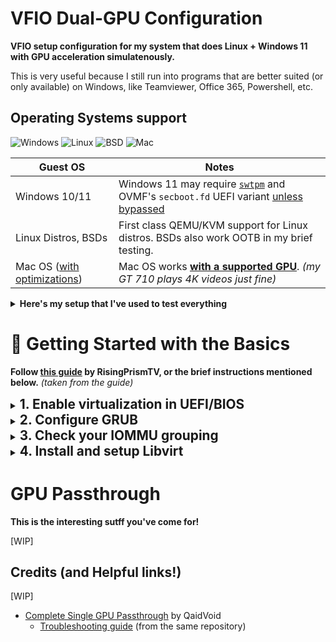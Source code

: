# VFIO Dual-GPU Configuration

**VFIO setup configuration for my system that does Linux + Windows 11 with GPU acceleration simulatenously.**

This is very useful because I still run into programs that are better suited (or only available) on Windows, like Teamviewer, Office 365, Powershell, etc.

## Operating Systems support

![Windows](https://img.shields.io/badge/Windows-blue?style=for-the-badge&logo=Windows-11&logoColor=white&color=0078D4)
![Linux](https://img.shields.io/badge/Linux-black?style=for-the-badge&logo=Linux&logoColor=white&color=2d2d2d)
![BSD](https://img.shields.io/badge/BSD-black?style=for-the-badge&logo=FreeBSD&logoColor=white&color=AB2B28)
![Mac](https://img.shields.io/badge/macOS-black?style=for-the-badge&logo=Apple&logoColor=black&color=white)

| **Guest OS**                                                              | **Notes**                                                                                                                                                                                             |
| ------------------------------------------------------------------------- | ----------------------------------------------------------------------------------------------------------------------------------------------------------------------------------------------------- |
| Windows 10/11                                                             | Windows 11 may require [`swtpm`](https://github.com/stefanberger/swtpm) and OVMF's `secboot.fd` UEFI variant [unless bypassed](https://www.tomshardware.com/how-to/bypass-windows-11-tpm-requirement) |
| Linux Distros, BSDs                                                       | First class QEMU/KVM support for Linux distros. BSDs also work OOTB in my brief testing.                                                                                                              |
| Mac OS ([with optimizations](https://github.com/sickcodes/osx-optimizer)) | Mac OS works [**with a supported GPU**](https://dortania.github.io/GPU-Buyers-Guide/). _(my GT 710 plays 4K videos just fine)_                                                                        |

<details>
<summary><b>Here's my setup that I've used to test everything</b></summary>

| **Category**    | **Hardware**                          | **Notes**                                                                                 |
| --------------- | ------------------------------------- | ----------------------------------------------------------------------------------------- |
| **CPU**         | AMD Ryzen 9 3900X                     |                                                                                           |
| **Motherboard** | Gigabyte Aorus X570 Elite WiFi        | _I bought this board, since Gigabyte usually has good IOMMU isolation_                    |
| **GPUs**        | 2 x NVIDIA GT 710 - (Asus & Gigabyte) | _(yes they are from the pandemic times)_                                                  |
| **Host OS**     | Fedora 37 w/ KDE Plasma               | This setup is also tested on Ubuntu 22.10 and instructions are provided along with Fedora |

</details>

# 🚀 Getting Started with the Basics

**Follow [this guide](https://gitlab.com/risingprismtv/single-gpu-passthrough/-/wikis/home) by RisingPrismTV, or the brief instructions mentioned below.** _(taken from the guide)_

<!-- These link to already excellent guides made by others to avoid repetitions and potentially contradicting instructions from my side. -->

<details>
<summary><b style="font-size: 1.3rem;">1. Enable virtualization in UEFI/BIOS</b></summary>
This varies between AMD and Intel platforms. Refer to your motherboard's user manual.

**_For example:_**

- Intel (ASUS): https://www.asus.com/support/FAQ/1043786/

</details>

<details>
<summary><b style="font-size: 1.3rem;">2. Configure GRUB</b></summary>

- Add IOMMU flags in the `GRUB_CMDLINE_LINUX` line in `/etc/default/grub`

  - **_For AMD CPUs:_** `amd_iommu=on iommu=pt`

    **_For Intel CPUs:_** `intel_iommu=on iommu=pt`

  - `iommu=pt` leads to [less overhead](https://access.redhat.com/documentation/en-us/red_hat_virtualization/4.1/html/installation_guide/appe-configuring_a_hypervisor_host_for_pci_passthrough) and thus [better performance](https://www.reddit.com/r/Proxmox/comments/hhx77k/the_importance_of_iommupt_with_gpu_pass_through_i/).

    **For example:**

    ```bash
    GRUB_CMDLINE_LINUX="rhgb quiet amd_iommu=on iommu=pt"
    ```

- Update grub

  ```bash
  # Ubuntu
  sudo grub-mkconfig -o /boot/grub/grub.cfg

  # Fedora/CentOS/RHEL
  sudo grub2-mkconfig -o /etc/grub2-efi.cfg
  ```

- Reboot your system and verify that IOMMU flags are enabled.

  ```bash
  cat /proc/cmdline | grep iommu
  ```

> Adding **`rd.driver.pre=vfio-pci`** may help if `vfio-pci` isn't being loaded instead of the vendor drivers (`nvidia` or `amdgpu`), but is not needed on most systems.

</details>

<details>
<summary><b style="font-size: 1.3rem;">3. Check your IOMMU grouping</b></summary>

- You can only passthrough all the devices in an IOMMU group.

  That's why it is best if your GPU is in its own separate IOMMU group, or the components of your GPU are in their own isolated group.

- If not, then you will need to also passthrough every other device in that IOMMU group, which isn't always desirable or possible.

- To check your IOMMU groups, run this in your terminal: _(source: [Archwiki](https://wiki.archlinux.org/title/PCI_passthrough_via_OVMF#Ensuring_that_the_groups_are_valid))_

  ```bash
  #!/bin/bash
  shopt -s nullglob
  for g in $(find /sys/kernel/iommu_groups/* -maxdepth 0 -type d | sort -V); do
    echo "IOMMU Group ${g##*/}:"
    for d in $g/devices/*; do
        echo -e "\t$(lspci -nns ${d##*/})"
    done;
  done;
  ```

    <details>
    <summary><i>My sample output</i></summary>

  <b>Notice that I have two GT 710 GPUs in IOMMU Group 22 and 25 respectively, each having a VGA and Audio component with no other device in the group.</b>

  ```bash
  IOMMU Group 0:
        00:01.0 Host bridge [0600]: Advanced Micro Devices, Inc. [AMD] Starship/Matisse PCIe Dummy Host Bridge [1022:1482]
  IOMMU Group 1:
        00:01.1 PCI bridge [0604]: Advanced Micro Devices, Inc. [AMD] Starship/Matisse GPP Bridge [1022:1483]
  IOMMU Group 2:
        00:01.2 PCI bridge [0604]: Advanced Micro Devices, Inc. [AMD] Starship/Matisse GPP Bridge [1022:1483]
  IOMMU Group 3:
        00:02.0 Host bridge [0600]: Advanced Micro Devices, Inc. [AMD] Starship/Matisse PCIe Dummy Host Bridge [1022:1482]
  IOMMU Group 4:
        00:03.0 Host bridge [0600]: Advanced Micro Devices, Inc. [AMD] Starship/Matisse PCIe Dummy Host Bridge [1022:1482]
  IOMMU Group 5:
        00:03.1 PCI bridge [0604]: Advanced Micro Devices, Inc. [AMD] Starship/Matisse GPP Bridge [1022:1483]
  IOMMU Group 6:
        00:04.0 Host bridge [0600]: Advanced Micro Devices, Inc. [AMD] Starship/Matisse PCIe Dummy Host Bridge [1022:1482]
  IOMMU Group 7:
        00:05.0 Host bridge [0600]: Advanced Micro Devices, Inc. [AMD] Starship/Matisse PCIe Dummy Host Bridge [1022:1482]
  IOMMU Group 8:
        00:07.0 Host bridge [0600]: Advanced Micro Devices, Inc. [AMD] Starship/Matisse PCIe Dummy Host Bridge [1022:1482]
  IOMMU Group 9:
        00:07.1 PCI bridge [0604]: Advanced Micro Devices, Inc. [AMD] Starship/Matisse Internal PCIe GPP Bridge 0 to bus[E:B] [1022:1484]
  IOMMU Group 10:
        00:08.0 Host bridge [0600]: Advanced Micro Devices, Inc. [AMD] Starship/Matisse PCIe Dummy Host Bridge [1022:1482]
  IOMMU Group 11:
        00:08.1 PCI bridge [0604]: Advanced Micro Devices, Inc. [AMD] Starship/Matisse Internal PCIe GPP Bridge 0 to bus[E:B] [1022:1484]
  IOMMU Group 12:
        00:14.0 SMBus [0c05]: Advanced Micro Devices, Inc. [AMD] FCH SMBus Controller [1022:790b] (rev 61)
        00:14.3 ISA bridge [0601]: Advanced Micro Devices, Inc. [AMD] FCH LPC Bridge [1022:790e] (rev 51)
  IOMMU Group 13:
        00:18.0 Host bridge [0600]: Advanced Micro Devices, Inc. [AMD] Matisse/Vermeer Data Fabric: Device 18h; Function 0 [1022:1440]
        00:18.1 Host bridge [0600]: Advanced Micro Devices, Inc. [AMD] Matisse/Vermeer Data Fabric: Device 18h; Function 1 [1022:1441]
        00:18.2 Host bridge [0600]: Advanced Micro Devices, Inc. [AMD] Matisse/Vermeer Data Fabric: Device 18h; Function 2 [1022:1442]
        00:18.3 Host bridge [0600]: Advanced Micro Devices, Inc. [AMD] Matisse/Vermeer Data Fabric: Device 18h; Function 3 [1022:1443]
        00:18.4 Host bridge [0600]: Advanced Micro Devices, Inc. [AMD] Matisse/Vermeer Data Fabric: Device 18h; Function 4 [1022:1444]
        00:18.5 Host bridge [0600]: Advanced Micro Devices, Inc. [AMD] Matisse/Vermeer Data Fabric: Device 18h; Function 5 [1022:1445]
        00:18.6 Host bridge [0600]: Advanced Micro Devices, Inc. [AMD] Matisse/Vermeer Data Fabric: Device 18h; Function 6 [1022:1446]
        00:18.7 Host bridge [0600]: Advanced Micro Devices, Inc. [AMD] Matisse/Vermeer Data Fabric: Device 18h; Function 7 [1022:1447]
  IOMMU Group 14:
        01:00.0 Non-Volatile memory controller [0108]: Samsung Electronics Co Ltd NVMe SSD Controller 980 [144d:a809]
  IOMMU Group 15:
        02:00.0 PCI bridge [0604]: Advanced Micro Devices, Inc. [AMD] Matisse Switch Upstream [1022:57ad]
  IOMMU Group 16:
        03:02.0 PCI bridge [0604]: Advanced Micro Devices, Inc. [AMD] Matisse PCIe GPP Bridge [1022:57a3]
  IOMMU Group 17:
        03:03.0 PCI bridge [0604]: Advanced Micro Devices, Inc. [AMD] Matisse PCIe GPP Bridge [1022:57a3]
  IOMMU Group 18:
        03:04.0 PCI bridge [0604]: Advanced Micro Devices, Inc. [AMD] Matisse PCIe GPP Bridge [1022:57a3]
  IOMMU Group 19:
        03:08.0 PCI bridge [0604]: Advanced Micro Devices, Inc. [AMD] Matisse PCIe GPP Bridge [1022:57a4]
        07:00.0 Non-Essential Instrumentation [1300]: Advanced Micro Devices, Inc. [AMD] Starship/Matisse Reserved SPP [1022:1485]
        07:00.1 USB controller [0c03]: Advanced Micro Devices, Inc. [AMD] Matisse USB 3.0 Host Controller [1022:149c]
        07:00.3 USB controller [0c03]: Advanced Micro Devices, Inc. [AMD] Matisse USB 3.0 Host Controller [1022:149c]
  IOMMU Group 20:
        03:09.0 PCI bridge [0604]: Advanced Micro Devices, Inc. [AMD] Matisse PCIe GPP Bridge [1022:57a4]
        08:00.0 SATA controller [0106]: Advanced Micro Devices, Inc. [AMD] FCH SATA Controller [AHCI mode] [1022:7901] (rev 51)
  IOMMU Group 21:
        03:0a.0 PCI bridge [0604]: Advanced Micro Devices, Inc. [AMD] Matisse PCIe GPP Bridge [1022:57a4]
        09:00.0 SATA controller [0106]: Advanced Micro Devices, Inc. [AMD] FCH SATA Controller [AHCI mode] [1022:7901] (rev 51)
  IOMMU Group 22:
        04:00.0 VGA compatible controller [0300]: NVIDIA Corporation GK208B [GeForce GT 710] [10de:128b] (rev a1)
        04:00.1 Audio device [0403]: NVIDIA Corporation GK208 HDMI/DP Audio Controller [10de:0e0f] (rev a1)
  IOMMU Group 23:
        05:00.0 Network controller [0280]: Intel Corporation Dual Band Wireless-AC 3168NGW [Stone Peak] [8086:24fb] (rev 10)
  IOMMU Group 24:
        06:00.0 Ethernet controller [0200]: Intel Corporation I211 Gigabit Network Connection [8086:1539] (rev 03)
  IOMMU Group 25:
        0a:00.0 VGA compatible controller [0300]: NVIDIA Corporation GK208B [GeForce GT 710] [10de:128b] (rev a1)
        0a:00.1 Audio device [0403]: NVIDIA Corporation GK208 HDMI/DP Audio Controller [10de:0e0f] (rev a1)
  IOMMU Group 26:
        0b:00.0 Non-Essential Instrumentation [1300]: Advanced Micro Devices, Inc. [AMD] Starship/Matisse PCIe Dummy Function [1022:148a]
  IOMMU Group 27:
        0c:00.0 Non-Essential Instrumentation [1300]: Advanced Micro Devices, Inc. [AMD] Starship/Matisse Reserved SPP [1022:1485]
  IOMMU Group 28:
        0c:00.1 Encryption controller [1080]: Advanced Micro Devices, Inc. [AMD] Starship/Matisse Cryptographic Coprocessor PSPCPP [1022:1486]
  IOMMU Group 29:
        0c:00.3 USB controller [0c03]: Advanced Micro Devices, Inc. [AMD] Matisse USB 3.0 Host Controller [1022:149c]
  IOMMU Group 30:
        0c:00.4 Audio device [0403]: Advanced Micro Devices, Inc. [AMD] Starship/Matisse HD Audio Controller [1022:1487]
  ```

  </details>

- If your IOMMU groups aren't very isolated, trying enabling "ACS/ARI" option for better IOMMU grouping on most motherboards.

**Also checkout:**

- [Archwiki - PCI Passthrough](https://wiki.archlinux.org/title/PCI_passthrough_via_OVMF)

- [ASRock Deskmini ACS](https://www.reddit.com/r/ASRock/comments/pfza16/deskmini_x300_bios_with_acs_enable/)

- [Unraid GPU passthrough](https://forums.unraid.net/topic/87557-guide-asrock-x570-taichi-vm-w-hardware-passthrough/)

- [Ryzen 5000 APUs IOMMU](https://www.reddit.com/r/VFIO/comments/pd7ktr/comment/haspc9y/)

</details>

<details>
<summary><b style="font-size: 1.3rem;">4. Install and setup Libvirt</b></summary>

- ##### Fedora:

```bash
# Install packages from virtualization group
sudo dnf install "@virtualization" -y
```

- ##### Ubuntu:

```bash
# Installing virt-manager should grab all dependencies?
sudo apt install virt-manager -y
```

### 5. Start Libvirt

- Reboot the system for sanity
- Enable `libvirtd` service

```bash
sudo systemctl enable --now libvirtd
```

</details>

# GPU Passthrough

**This is the interesting sutff you've come for!**

[WIP]

## Credits (and Helpful links!)

[WIP]

- [Complete Single GPU Passthrough](https://github.com/QaidVoid/Complete-Single-GPU-Passthrough) by QaidVoid
  - [Troubleshooting guide](https://docs.google.com/document/d/17Wh9_5HPqAx8HHk-p2bGlR0E-65TplkG18jvM98I7V8/) (from the same repository)
